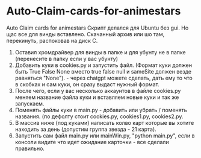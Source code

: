# Auto-Claim-cards-for-animestars
Auto Claim cards for animestars
Скрипт делался для Ubuntu без gui. Но щас все для винды вставлено. Скачанный архив или шо там, перекинуть, распоковав на диск C.
1. Оставил хромдрайвер для винды в папке и для убунту не в папке (перенесите в папку если у вас убунту)
2. Добавить куки в cookies.py и запустить файл. (Формат куки должен быть True False None вместо true false null и sameSite должен везде равняться "None"). - через chatgpt можете сделать, дать ему то что в скобках и сам куки, он сразу выдаст нужный формат.
3. После чего, если у вас несколько аккаунтов в файле cookies.py меняем название файла куки и вставляем новые куки и так же запускаем.
4. Поменять файлы куки в main.py - добавить или убрать / поменять названия. (по дефолту стоит cookies.py, cookies1.py, cookies2.py.
5. В массив ниже (под куками) написать колво карт которые вы хотите находить за день (допустим группа звезда - 21 карта).
6. Запустить сам файл main.py или mainWin.py, "python main.py", если в консоли видите что идет ожидание карточки - все сделали правильно. 
